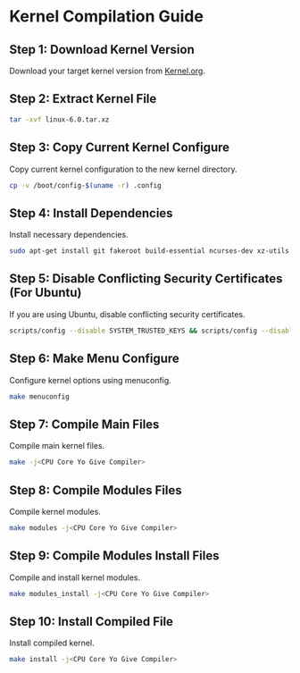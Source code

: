 
# Kernel Compilation Guide

## Step 1: Download Kernel Version
Download your target kernel version from [Kernel.org](https://www.kernel.org).

## Step 2: Extract Kernel File
```bash
tar -xvf linux-6.0.tar.xz
```

## Step 3: Copy Current Kernel Configure
Copy current kernel configuration to the new kernel directory.
```bash
cp -v /boot/config-$(uname -r) .config
```

## Step 4: Install Dependencies
Install necessary dependencies.
```bash
sudo apt-get install git fakeroot build-essential ncurses-dev xz-utils libssl-dev bc flex libelf-dev bison dwarves
```

## Step 5: Disable Conflicting Security Certificates (For Ubuntu)
If you are using Ubuntu, disable conflicting security certificates.
```bash
scripts/config --disable SYSTEM_TRUSTED_KEYS && scripts/config --disable SYSTEM_REVOCATION_KEYS
```

## Step 6: Make Menu Configure
Configure kernel options using menuconfig.
```bash
make menuconfig
```

## Step 7: Compile Main Files
Compile main kernel files.
```bash
make -j<CPU Core Yo Give Compiler>
```

## Step 8: Compile Modules Files
Compile kernel modules.
```bash
make modules -j<CPU Core Yo Give Compiler>
```

## Step 9: Compile Modules Install Files
Compile and install kernel modules.
```bash
make modules_install -j<CPU Core Yo Give Compiler>
```

## Step 10: Install Compiled File
Install compiled kernel.
```bash
make install -j<CPU Core Yo Give Compiler>
```
